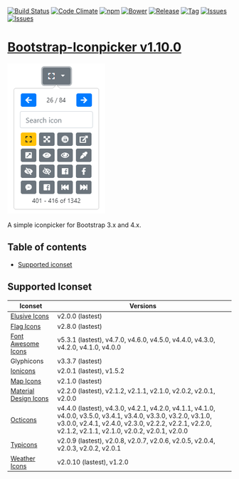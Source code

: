 [![Build Status](https://travis-ci.org/victor-valencia/bootstrap-iconpicker.svg?branch=master)](https://travis-ci.org/victor-valencia/bootstrap-iconpicker)
[![Code Climate](https://codeclimate.com/github/victor-valencia/bootstrap-iconpicker/badges/gpa.svg)](https://codeclimate.com/github/victor-valencia/bootstrap-iconpicker)
[![npm](http://img.shields.io/npm/v/bootstrap-iconpicker.svg)](https://npmjs.org/package/bootstrap-iconpicker)
[![Bower](http://img.shields.io/bower/v/bootstrap-iconpicker.svg)](http://bower.io/search/?q=bootstrap-iconpicker)
[![Release](http://img.shields.io/github/release/victor-valencia/bootstrap-iconpicker.svg)](https://github.com/victor-valencia/bootstrap-iconpicker/releases)
[![Tag](http://img.shields.io/github/tag/victor-valencia/bootstrap-iconpicker.svg)](https://github.com/victor-valencia/bootstrap-iconpicker/tags)
[![Issues](http://img.shields.io/github/issues/victor-valencia/bootstrap-iconpicker.svg)](https://github.com/victor-valencia/bootstrap-iconpicker/issues?q=is%3Aopen)
[![Issues](http://img.shields.io/badge/license-MIT-red.svg)](https://github.com/victor-valencia/bootstrap-iconpicker/blob/master/LICENSE)

# [Bootstrap-Iconpicker v1.10.0](http://victor-valencia.github.io/bootstrap-iconpicker)
![Iconpicker](../bootstrap-iconpicker_4x.png)

A simple iconpicker for Bootstrap 3.x and 4.x.

## Table of contents
- [Supported iconset](#supported-iconset)

## Supported Iconset
| Iconset | Versions |
| --- | --- |
| [Elusive Icons](http://press.codes/downloads/elusive-icons-webfont/) | v2.0.0 (lastest) |
| [Flag Icons](http://flag-icon-css.lip.is/) | v2.8.0 (lastest) |
| [Font Awesome Icons](http://fontawesome.io/) | v5.3.1 (lastest), v4.7.0, v4.6.0, v4.5.0, v4.4.0, v4.3.0, v4.2.0, v4.1.0, v4.0.0 |
| Glyphicons | v3.3.7 (lastest) |
| [Ionicons](http://ionicons.com/) | v2.0.1 (lastest), v1.5.2 |
| [Map Icons](http://map-icons.com/) | v2.1.0 (lastest) |
| [Material Design Icons](http://zavoloklom.github.io/material-design-iconic-font/) | v2.2.0 (lastest), v2.1.2, v2.1.1, v2.1.0, v2.0.2, v2.0.1, v2.0.0 |
| [Octicons](https://octicons.github.com/) | v4.4.0 (lastest), v4.3.0, v4.2.1, v4.2.0, v4.1.1, v4.1.0, v4.0.0, v3.5.0, v3.4.1, v3.4.0, v3.3.0, v3.2.0, v3.1.0, v3.0.0, v2.4.1, v2.4.0, v2.3.0, v2.2.2, v2.2.1, v2.2.0, v2.1.2, v2.1.1, v2.1.0, v2.0.2, v2.0.1, v2.0.0 |
| [Typicons](http://typicons.com) | v2.0.9 (lastest), v2.0.8, v2.0.7, v2.0.6, v2.0.5, v2.0.4, v2.0.3, v2.0.2, v2.0.1 |
| [Weather Icons](http://erikflowers.github.io/weather-icons/) | v2.0.10 (lastest), v1.2.0 |
